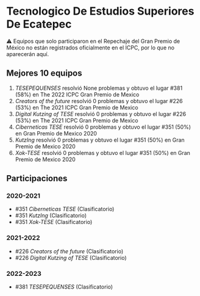 # Tecnologico De Estudios Superiores De Ecatepec

:warning: Equipos que solo participaron en el Repechaje del Gran Premio de México no están registrados oficialmente en el ICPC, por lo que no aparecerán aquí.

## Mejores 10 equipos

1. _TESEPEQUENSES_ resolvió None problemas y obtuvo el lugar #381 (58%) en The 2022 ICPC Gran Premio de Mexico
1. _Creators of the future_ resolvió 0 problemas y obtuvo el lugar #226 (53%) en The 2021 ICPC Gran Premio de Mexico
1. _Digital Kutzing of TESE_ resolvió 0 problemas y obtuvo el lugar #226 (53%) en The 2021 ICPC Gran Premio de Mexico
1. _Ciberneticas TESE_ resolvió 0 problemas y obtuvo el lugar #351 (50%) en Gran Premio de Mexico 2020
1. _KutzIng_ resolvió 0 problemas y obtuvo el lugar #351 (50%) en Gran Premio de Mexico 2020
1. _Xok-TESE_ resolvió 0 problemas y obtuvo el lugar #351 (50%) en Gran Premio de Mexico 2020

## Participaciones

### 2020-2021

- #351 _Ciberneticas TESE_ (Clasificatorio)
- #351 _KutzIng_ (Clasificatorio)
- #351 _Xok-TESE_ (Clasificatorio)

### 2021-2022

- #226 _Creators of the future_ (Clasificatorio)
- #226 _Digital Kutzing of TESE_ (Clasificatorio)

### 2022-2023

- #381 _TESEPEQUENSES_ (Clasificatorio)



